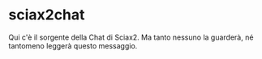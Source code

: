 sciax2chat
==========

Qui c'è il sorgente della Chat di Sciax2.
Ma tanto nessuno la guarderà, né tantomeno leggerà questo messaggio.
